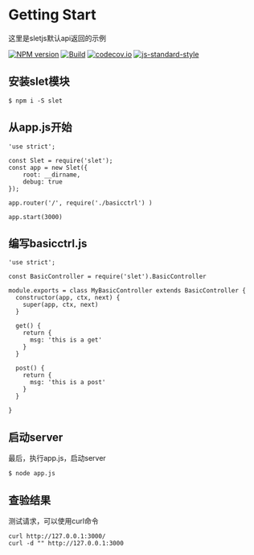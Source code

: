 # Getting Start

这里是sletjs默认api返回的示例

[![NPM version](https://img.shields.io/npm/v/gettingstart.svg?style=flat-square)](https://www.npmjs.com/package/gettingstart)
[![Build](https://travis-ci.org/sletjs/gettingstart.svg?branch=master)](https://travis-ci.org/sletjs/gettingstart)
[![codecov.io](https://codecov.io/github/sletjs/gettingstart/coverage.svg?branch=master)](https://codecov.io/github/sletjs/gettingstart?branch=master)
[![js-standard-style](https://img.shields.io/badge/code%20style-standard-brightgreen.svg)](http://standardjs.com/)

## 安装slet模块

```
$ npm i -S slet
```

## 从app.js开始

```
'use strict';

const Slet = require('slet');
const app = new Slet({
    root: __dirname,
    debug: true
});

app.router('/', require('./basicctrl') )  

app.start(3000)
```

## 编写basicctrl.js

```
'use strict';

const BasicController = require('slet').BasicController

module.exports = class MyBasicController extends BasicController {
  constructor(app, ctx, next) {
    super(app, ctx, next)
  }
  
  get() {
    return {
      msg: 'this is a get'
    }
  } 

  post() {
    return {
      msg: 'this is a post'
    }
  } 

}

```

## 启动server

最后，执行app.js，启动server

```
$ node app.js
```

## 查验结果

测试请求，可以使用curl命令

```
curl http://127.0.0.1:3000/
curl -d "" http://127.0.0.1:3000
```